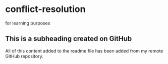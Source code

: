 # conflict-resolution
for learning purposes

## This is a subheading created on GitHub

  All of this content added to the readme file has been added from my remote GitHub repository.
